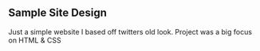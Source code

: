 ## Sample Site Design
Just a simple website I based off twitters old look. Project was a big focus on HTML & CSS
